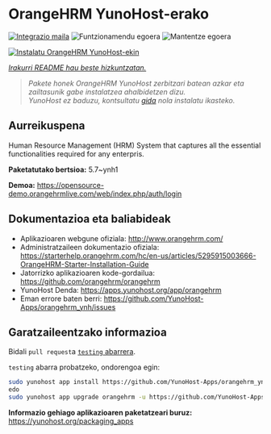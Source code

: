 <!--
Ohart ongi: README hau automatikoki sortu da <https://github.com/YunoHost/apps/tree/master/tools/readme_generator>ri esker
EZ editatu eskuz.
-->

# OrangeHRM YunoHost-erako

[![Integrazio maila](https://apps.yunohost.org/badge/integration/orangehrm)](https://ci-apps.yunohost.org/ci/apps/orangehrm/)
![Funtzionamendu egoera](https://apps.yunohost.org/badge/state/orangehrm)
![Mantentze egoera](https://apps.yunohost.org/badge/maintained/orangehrm)

[![Instalatu OrangeHRM YunoHost-ekin](https://install-app.yunohost.org/install-with-yunohost.svg)](https://install-app.yunohost.org/?app=orangehrm)

*[Irakurri README hau beste hizkuntzatan.](./ALL_README.md)*

> *Pakete honek OrangeHRM YunoHost zerbitzari batean azkar eta zailtasunik gabe instalatzea ahalbidetzen dizu.*  
> *YunoHost ez baduzu, kontsultatu [gida](https://yunohost.org/install) nola instalatu ikasteko.*

## Aurreikuspena

Human Resource Management (HRM) System that captures all the essential functionalities required for any enterpris.


**Paketatutako bertsioa:** 5.7~ynh1

**Demoa:** <https://opensource-demo.orangehrmlive.com/web/index.php/auth/login>
## Dokumentazioa eta baliabideak

- Aplikazioaren webgune ofiziala: <http://www.orangehrm.com/>
- Administratzaileen dokumentazio ofiziala: <https://starterhelp.orangehrm.com/hc/en-us/articles/5295915003666-OrangeHRM-Starter-Installation-Guide>
- Jatorrizko aplikazioaren kode-gordailua: <https://github.com/orangehrm/orangehrm>
- YunoHost Denda: <https://apps.yunohost.org/app/orangehrm>
- Eman errore baten berri: <https://github.com/YunoHost-Apps/orangehrm_ynh/issues>

## Garatzaileentzako informazioa

Bidali `pull request`a [`testing` abarrera](https://github.com/YunoHost-Apps/orangehrm_ynh/tree/testing).

`testing` abarra probatzeko, ondorengoa egin:

```bash
sudo yunohost app install https://github.com/YunoHost-Apps/orangehrm_ynh/tree/testing --debug
edo
sudo yunohost app upgrade orangehrm -u https://github.com/YunoHost-Apps/orangehrm_ynh/tree/testing --debug
```

**Informazio gehiago aplikazioaren paketatzeari buruz:** <https://yunohost.org/packaging_apps>
